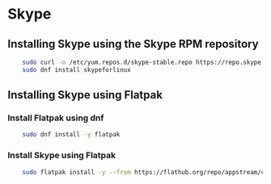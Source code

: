 # Skype

## Installing Skype using the Skype RPM repository

```bash
    sudo curl -o /etc/yum.repos.d/skype-stable.repo https://repo.skype.com/rpm/stable/skype-stable.repo
    sudo dnf install skypeforlinux
```

## Installing Skype using Flatpak

### Install Flatpak using dnf

```bash
    sudo dnf install -y flatpak
```

### Install Skype using Flatpak

```bash
    sudo flatpak install -y --from https://flathub.org/repo/appstream/com.skype.Client.flatpakref
```
